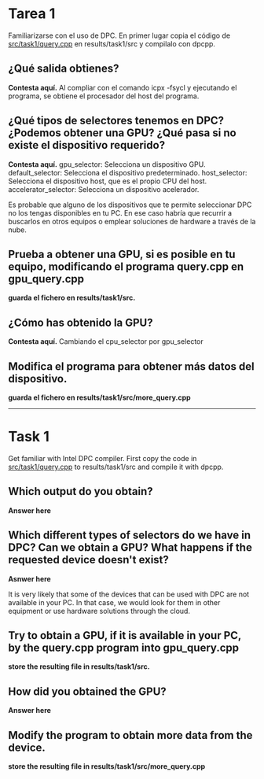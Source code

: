 # Tarea 1
Familiarizarse con el uso de DPC.
En primer lugar copia el código de [src/task1/query.cpp](../../src/task1/query.cpp) en results/task1/src y compilalo con dpcpp.

## ¿Qué salida obtienes?
**Contesta aquí.**
Al compliar con el comando icpx -fsycl y ejecutando el programa, se obtiene el procesador del host del programa.
## ¿Qué tipos de selectores tenemos en DPC? ¿Podemos obtener una GPU? ¿Qué pasa si no existe el dispositivo requerido?
**Contesta aquí.**
gpu_selector: Selecciona un dispositivo GPU.
default_selector: Selecciona el dispositivo predeterminado.
host_selector: Selecciona el dispositivo host, que es el propio CPU del host.
accelerator_selector: Selecciona un dispositivo acelerador.

Es probable que alguno de los dispositivos que te permite seleccionar DPC no los tengas disponibles en tu PC. En ese caso habría que recurrir a buscarlos en otros equipos o emplear soluciones de hardware a través de la nube.

## Prueba a obtener una GPU, si es posible en tu equipo, modificando el programa query.cpp en gpu_query.cpp
**guarda el fichero en results/task1/src.**

## ¿Cómo has obtenido la GPU?
**Contesta aquí.**
Cambiando el cpu_selector por gpu_selector
## Modifica el programa para obtener más datos del dispositivo.
**guarda el fichero en results/task1/src/more_query.cpp**

------
# Task 1
Get familiar with Intel DPC compiler.
First copy the code in [src/task1/query.cpp](../../src/task1/query.cpp) to results/task1/src and compile it with dpcpp.

## Which output do you obtain?
**Answer here**

## Which different types of selectors do we have in DPC? Can we obtain a GPU? What happens if the requested device doesn't exist?
**Asnwer here**

It is very likely that some of the devices that can be used with DPC are not available in your PC. In that case, we would look for them in other equipment or use hardware solutions through the cloud.

## Try to obtain a GPU, if it is available in your PC, by the query.cpp program into gpu_query.cpp
**store the resulting file in results/task1/src.**

## How did you obtained the GPU?
**Answer here**

## Modify the program to obtain more data from the device.
**store the resulting file in results/task1/src/more_query.cpp**
